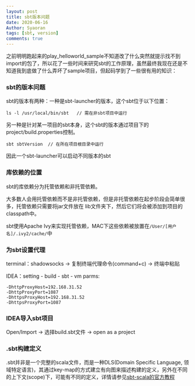 ```yaml
---
layout: post
title: sbt版本问题
date: 2020-06-16
Author: Syaoran
tags: [sbt, version]
comments: true
---
```


之前明明跑起来的play_helloworld_sample不知道改了什么突然就提示找不到import的包了，所以花了一些时间来研究sbt的工作原理，虽然最终我现在还是不知道我到底做了什么弄坏了sample项目，但起码学到了一些很有用的知识：


### sbt的版本问题

sbt的版本有两种：一种是sbt-launcher的版本，这个sbt位于以下位置：

```
ls -l /usr/local/bin/sbt   // 需在非sbt项目中运行
```

另一种是针对某一项目的sbt本身，这个sbt的版本通过项目下的project/build.properties控制。

```
sbt sbtVersion  // 在所在项目根目录中运行
```

因此一个sbt-launcher可以启动不同版本的sbt

### 库依赖的位置

sbt的库依赖分为托管依赖和非托管依赖。

大多数人会用托管依赖而不是非托管依赖，但是非托管依赖在起步阶段会简单很多，托管依赖只需要将jar文件放在 lib文件夹下，然后它们将会被添加到项目的classpath中。

sbt使用Apache Ivy来实现托管依赖，MAC下这些依赖被放置在`/User/[用户名]/.ivy2/cache/`中

### 为sbt设置代理

terminal：shadowsocks -> 复制终端代理命令(command+c) -> 终端中粘贴

IDEA：setting - build - sbt - vm parms:
```
-DhttpProxyHost=192.168.31.52
-DhttpProxyPort=1087
-DhttpsProxyHost=192.168.31.52
-DhttpsProxyPort=1087
```

### IDEA导入sbt项目

Open/Import -> 选择build.sbt文件 -> open as a project

### .sbt构建定义

.sbt并非是一个完整的scala文件，而是一种DLS(Domain Specific Language, 领域特定语言)，其通过key-map的方式建立有向图来描述构建的定义，另外在不同的上下文(scope)下，可能有不同的定义，详情请参见[sbt-scala的官方教程](https://www.scala-sbt.org/1.x/docs/zh-cn/)

























